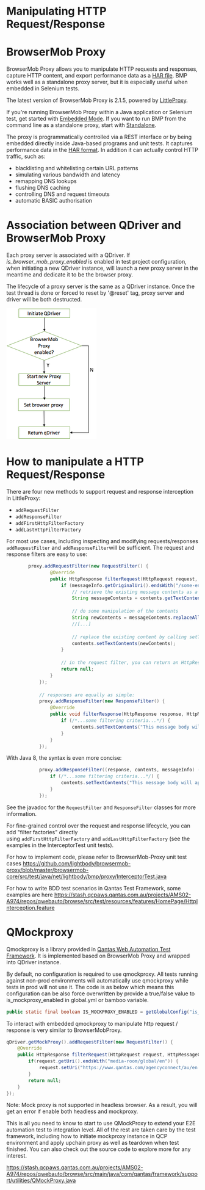 # Manipulating HTTP Request/Response

  

# BrowserMob Proxy

BrowserMob Proxy allows you to manipulate HTTP requests and responses, capture HTTP content, and export performance data as a [HAR file](http://www.softwareishard.com/blog/har-12-spec/). BMP works well as a standalone proxy server, but it is especially useful when embedded in Selenium tests.

The latest version of BrowserMob Proxy is 2.1.5, powered by [LittleProxy](https://github.com/adamfisk/LittleProxy).

If you're running BrowserMob Proxy within a Java application or Selenium test, get started with [Embedded Mode](https://github.com/lightbody/browsermob-proxy#getting-started-embedded-mode). If you want to run BMP from the command line as a standalone proxy, start with [Standalone](https://github.com/lightbody/browsermob-proxy#getting-started-standalone). 
  

The proxy is programmatically controlled via a REST interface or by
being embedded directly inside Java-based programs and unit tests. It
captures performance data in the [HAR format](http://groups.google.com/group/http-archive-specification). In addition it can actually control HTTP traffic, such as:

-   blacklisting and whitelisting certain URL patterns
-   simulating various bandwidth and latency
-   remapping DNS lookups
-   flushing DNS caching
-   controlling DNS and request timeouts
-   automatic BASIC authorisation

  

# Association between QDriver and BrowserMob Proxy

Each proxy server is associated with a QDriver. If *is\_browser\_mob\_proxy\_enabled* is enabled in test project configuration, when initiating a new QDriver instance, will launch a new proxy server in the meantime and dedicate it to be the browser proxy.

The lifecycle of a proxy server is the same as a QDriver instance. Once the test thread is done or forced to reset by '@reset' tag, proxy server and driver will be both destructed.

![](attachments/119670989/119670990.png)

  

# How to manipulate a HTTP Request/Response

There are four new methods to support request and response interception in LittleProxy:

-   `addRequestFilter`
-   `addResponseFilter`
-   `addFirstHttpFilterFactory`
-   `addLastHttpFilterFactory`

For most use cases, including inspecting and modifying requests/responses `addRequestFilter` and `addResponseFilter`will be sufficient. The request and response filters are easy to use:
```java
        proxy.addRequestFilter(new RequestFilter() {
                @Override
                public HttpResponse filterRequest(HttpRequest request, HttpMessageContents contents, HttpMessageInfo messageInfo) {
                    if (messageInfo.getOriginalUri().endsWith("/some-endpoint-to-intercept")) {
                        // retrieve the existing message contents as a String or, for binary contents, as a byte[]
                        String messageContents = contents.getTextContents();

                        // do some manipulation of the contents
                        String newContents = messageContents.replaceAll("original-string", "my-modified-string");
                        //[...]

                        // replace the existing content by calling setTextContents() or setBinaryContents()
                        contents.setTextContents(newContents);
                    }

                    // in the request filter, you can return an HttpResponse object to "short-circuit" the request
                    return null;
                }
            });

            // responses are equally as simple:
            proxy.addResponseFilter(new ResponseFilter() {
                @Override
                public void filterResponse(HttpResponse response, HttpMessageContents contents, HttpMessageInfo messageInfo) {
                    if (/*...some filtering criteria...*/) {
                        contents.setTextContents("This message body will appear in all responses!");
                    }
                }
            });
```
With Java 8, the syntax is even more concise:
```java
            proxy.addResponseFilter((response, contents, messageInfo) -> {
                if (/*...some filtering criteria...*/) {
                    contents.setTextContents("This message body will appear in all responses!");
                }
            });
```
See the javadoc for the `RequestFilter` and `ResponseFilter` classes for more information.

For fine-grained control over the request and response lifecycle, you can add "filter factories" directly using `addFirstHttpFilterFactory` and `addLastHttpFilterFactory` (see the examples in the InterceptorTest unit tests).

  

For how to implement code, please refer to BrowserMob-Proxy unit test cases <https://github.com/lightbody/browsermob-proxy/blob/master/browsermob-core/src/test/java/net/lightbody/bmp/proxy/InterceptorTest.java>  

For how to write BDD test scenarios in Qantas Test Framework, some examples are here <https://stash.qcpaws.qantas.com.au/projects/AMS02-A974/repos/qwebauto/browse/src/test/resources/features/HomePage/HttpInterception.feature>

# QMockproxy

Qmockproxy is a library provided in [Qantas Web Automation Test Framework](Sample_Cucumber-Selenium-Java_Framework). It is implemented based on BrowserMob Proxy and wrapped into QDriver instance. 

By default, no configuration is required to use qmockproxy. All tests running against non-prod environments will automatically use qmockproxy while tests in prod will not use it. The code is as below which means this configuration can be also force overwritten by provide a true/false value to is\_mockproxy\_enabled in global.yml or bamboo variable.

``` java
public static final boolean IS_MOCKPROXY_ENABLED = getGlobalConfig("is_mockproxy_enabled")==null ? (ENV.equals(ENVIRONMENTS.PRODUCTION)? false : true) : getGlobalConfig("is_mockproxy_enabled").equalsIgnoreCase("true");
```
To interact with embedded qmockproxy to manipulate http request /
response is very similar to BrowserMobProxy.

``` java
qDriver.getMockProxy().addRequestFilter(new RequestFilter() {
    @Override
    public HttpResponse filterRequest(HttpRequest request, HttpMessageContents contents, HttpMessageInfo messageInfo) {
        if(request.getUri().endsWith("media-room/global/en")) {
            request.setUri("https://www.qantas.com/agencyconnect/au/en.html");
        }
        return null;
    }
});
```

Note: Mock proxy is not supported in headless browser. As a result, you will get an error if enable both headless and mockproxy.

  
This is all you need to know to start to use QMockProxy to extend your E2E automation test to integration level. All of the rest are taken care by the test framework, including how to initiate mockproxy instance in QCP environment and apply upchain proxy as well as teardown when test finished. You can also check out the source code to explore more for any interest.

<https://stash.qcpaws.qantas.com.au/projects/AMS02-A974/repos/qwebauto/browse/src/main/java/com/qantas/framework/support/utilities/QMockProxy.java>

